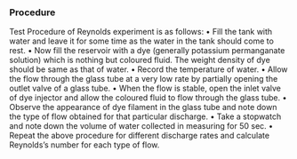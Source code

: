 ### Procedure

Test Procedure of Reynolds experiment is as follows:
•	Fill the tank with water and leave it for some time as the water in the tank should come to rest.
•	Now fill the reservoir with a dye (generally potassium permanganate solution) which is nothing but coloured fluid. The weight density of dye should be same as that of water.
•	Record the temperature of water.
•	Allow the flow through the glass tube at a very low rate by partially opening the outlet valve of a glass tube.
•	When the flow is stable, open the inlet valve of dye injector and allow the coloured fluid to flow through the glass tube.
•	Observe the appearance of dye filament in the glass tube and note down the type of flow obtained for that particular discharge.
•	Take a stopwatch and note down the volume of water collected in measuring for 50 sec.
•	Repeat the above procedure for different discharge rates and calculate Reynolds’s number for each type of flow.
